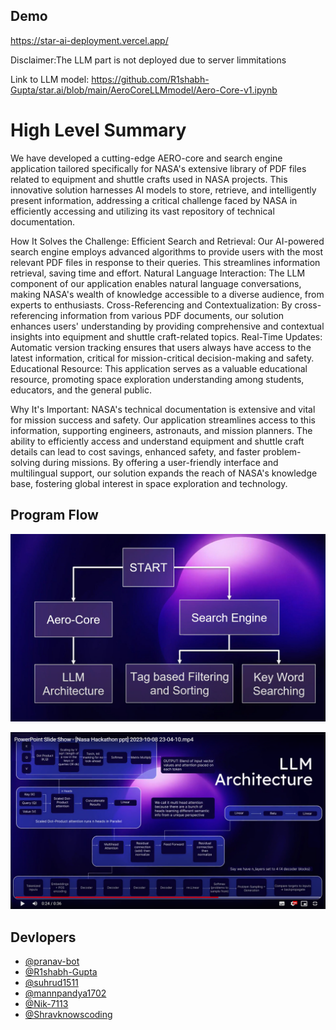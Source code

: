 ## Demo

https://star-ai-deployment.vercel.app/

Disclaimer:The LLM part is not deployed due to server limmitations

Link to LLM model: https://github.com/R1shabh-Gupta/star.ai/blob/main/AeroCoreLLMmodel/Aero-Core-v1.ipynb

# High Level Summary

We have developed a cutting-edge AERO-core and search engine application tailored specifically for NASA's extensive library of PDF files related to equipment and shuttle crafts used in NASA projects. This innovative solution harnesses AI models to store, retrieve, and intelligently present information, addressing a critical challenge faced by NASA in efficiently accessing and utilizing its vast repository of technical documentation.

How It Solves the Challenge:
Efficient Search and Retrieval: Our AI-powered search engine employs advanced algorithms to provide users with the most relevant PDF files in response to their queries. This streamlines information retrieval, saving time and effort. Natural Language Interaction: The LLM component of our application enables natural language conversations, making NASA's wealth of knowledge accessible to a diverse audience, from experts to enthusiasts. Cross-Referencing and Contextualization: By cross-referencing information from various PDF documents, our solution enhances users' understanding by providing comprehensive and contextual insights into equipment and shuttle craft-related topics. Real-Time Updates: Automatic version tracking ensures that users always have access to the latest information, critical for mission-critical decision-making and safety. Educational Resource: This application serves as a valuable educational resource, promoting space exploration understanding among students, educators, and the general public.

Why It's Important: NASA's technical documentation is extensive and vital for mission success and safety. Our application streamlines access to this information, supporting engineers, astronauts, and mission planners. The ability to efficiently access and understand equipment and shuttle craft details can lead to cost savings, enhanced safety, and faster problem-solving during missions. By offering a user-friendly interface and multilingual support, our solution expands the reach of NASA's knowledge base, fostering global interest in space exploration and technology.

## Program Flow

![App Screenshot](https://raw.githubusercontent.com/pranav-bot/Github-images/master/Screenshot%202023-10-11%20214514.png)

![App Screenshot](https://raw.githubusercontent.com/pranav-bot/Github-images/master/Screenshot%202023-10-11%20214520.png)

## Devlopers

- [@pranav-bot](https://github.com/pranav-bot)
- [@R1shabh-Gupta](https://github.com/R1shabh-Gupta)
- [@suhrud1511](https://github.com/Suhrud1511)
- [@mannpandya1702](https://github.com/mannpandya1702)
- [@Nik-7113](https://github.com/Nik-7113)
- [@Shravknowscoding](Shravknowscoding)
